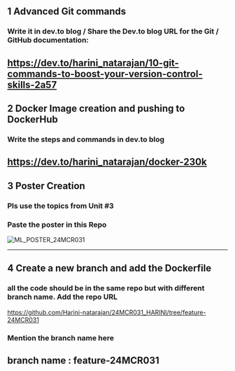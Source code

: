 ## 1 Advanced Git commands 
###  Write it in dev.to blog / Share the Dev.to blog URL for the Git / GitHub documentation:
https://dev.to/harini_natarajan/10-git-commands-to-boost-your-version-control-skills-2a57
-----
## 2 Docker Image creation and pushing to DockerHub
###  Write the steps and commands in dev.to blog
https://dev.to/harini_natarajan/docker-230k
-----
## 3 Poster Creation
###  Pls use the topics from Unit #3
###  Paste the poster in this Repo
![ML_POSTER_24MCR031](https://github.com/user-attachments/assets/63a7d603-2bff-4618-94c1-33b43ad6b87e)

-----
## 4 Create a new branch and add the Dockerfile
###  all the code should be in the same repo but with different branch name. Add the repo URL
https://github.com/Harini-natarajan/24MCR031_HARINI/tree/feature-24MCR031
###  Mention the branch name here
branch name : feature-24MCR031
-----
